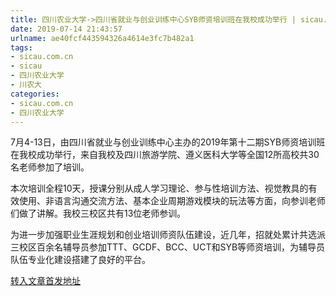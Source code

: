 ```yaml
---
title: 四川农业大学->四川省就业与创业训练中心SYB师资培训班在我校成功举行 | sicau.com.cn
date: 2019-07-14 21:43:57
urlname: ae40fcf443594326a4614e3fc7b482a1
tags: 
- sicau.com.cn
- sicau
- 四川农业大学
- 川农大
categories:
- sicau.com.cn
- 四川农业大学
---
```



7月4-13日，由四川省就业与创业训练中心主办的2019年第十二期SYB师资培训班在我校成功举行，来自我校及四川旅游学院、遵义医科大学等全国12所高校共30名老师参加了培训。

本次培训全程10天，授课分别从成人学习理论、参与性培训方法、视觉教具的有效使用、非语言沟通交流方法、基本企业周期游戏模块的玩法等方面，向参训老师们做了讲解。我校三校区共有13位老师参训。

为进一步加强职业生涯规划和创业培训师资队伍建设，近几年，招就处累计共选派三校区百余名辅导员参加TTT、GCDF、BCC、UCT和SYB等师资培训，为辅导员队伍专业化建设搭建了良好的平台。





[转入文章首发地址](https://news.sicau.edu.cn/info/1078/52551.htm)